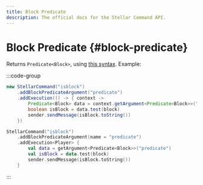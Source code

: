 ```yaml
---
title: Block Predicate
description: The official docs for the Stellar Command API.
---
```


# Block Predicate {#block-predicate}

Returns `Predicate<Block>`, using [this syntax](https://minecraft.wiki/w/Argument_types#minecraft:block_predicate). Example:

:::code-group
```Java
new StellarCommand("isblock")
    .addBlockPredicateArgument("predicate")
    .addExecution(() -> { context ->
        Predicate<Block> data = context.getArgument<Predicate<Block>>("predicate")
        boolean isBlock = data.test(block)
        sender.sendMessage(isBlock.toString())
    })
```
```Kotlin
StellarCommand("isblock")
    .addBlockPredicateArgument(name = "predicate")
    .addExecution<Player> {
        val data = getArgument<Predicate<Block>>("predicate")
        val isBlock = data.test(block)
        sender.sendMessage(isBlock.toString())
    }
```
:::